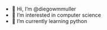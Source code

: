 - 👋 Hi, I’m @diegowmmuller
- 👀 I’m interested in computer science
- 🌱 I’m currently learning python

<!---
diegowmmuller/diegowmmuller is a ✨ special ✨ repository because its `README.md` (this file) appears on your GitHub profile.
You can click the Preview link to take a look at your changes.
--->

